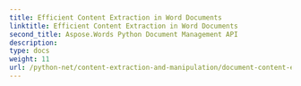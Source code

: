 ```yaml
---
title: Efficient Content Extraction in Word Documents
linktitle: Efficient Content Extraction in Word Documents
second_title: Aspose.Words Python Document Management API
description: 
type: docs
weight: 11
url: /python-net/content-extraction-and-manipulation/document-content-extraction/
---
```


